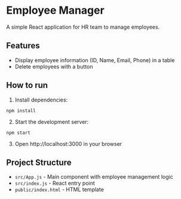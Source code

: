 # Employee Manager

A simple React application for HR team to manage employees.

## Features
- Display employee information (ID, Name, Email, Phone) in a table
- Delete employees with a button

## How to run

1. Install dependencies:
```
npm install
```

2. Start the development server:
```
npm start
```

3. Open http://localhost:3000 in your browser

## Project Structure
- `src/App.js` - Main component with employee management logic
- `src/index.js` - React entry point
- `public/index.html` - HTML template 